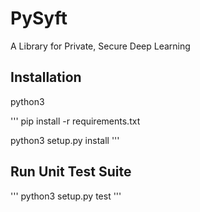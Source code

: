 # PySyft
A Library for Private, Secure Deep Learning


## Installation

python3

'''
pip install -r requirements.txt

python3 setup.py install
'''

## Run Unit Test Suite

'''
python3 setup.py test
'''
